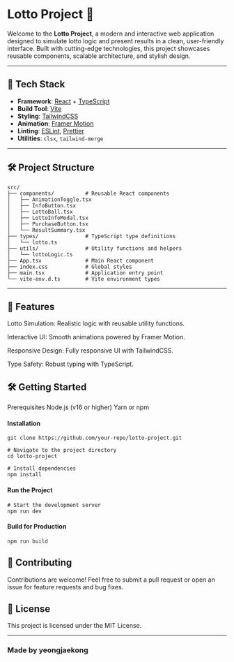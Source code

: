 
# Lotto Project 🎲

Welcome to the **Lotto Project**, a modern and interactive web application designed to simulate lotto logic and present results in a clean, user-friendly interface. Built with cutting-edge technologies, this project showcases reusable components, scalable architecture, and stylish design.

---

## 🚀 Tech Stack
- **Framework**: [React](https://reactjs.org/) + [TypeScript](https://www.typescriptlang.org/)
- **Build Tool**: [Vite](https://vitejs.dev/)
- **Styling**: [TailwindCSS](https://tailwindcss.com/)
- **Animation**: [Framer Motion](https://www.framer.com/motion/)
- **Linting**: [ESLint](https://eslint.org/), [Prettier](https://prettier.io/)
- **Utilities**: `clsx`, `tailwind-merge`

---

## 🛠️ Project Structure

```plaintext
src/
├── components/          # Reusable React components
│   ├── AnimationToggle.tsx
│   ├── InfoButton.tsx
│   ├── LottoBall.tsx
│   ├── LottoInfoModal.tsx
│   ├── PurchaseButton.tsx
│   └── ResultSummary.tsx
├── types/               # TypeScript type definitions
│   └── lotto.ts
├── utils/               # Utility functions and helpers
│   └── lottoLogic.ts
├── App.tsx              # Main React component
├── index.css            # Global styles
├── main.tsx             # Application entry point
└── vite-env.d.ts        # Vite environment types
```

----

## 🌟 Features
Lotto Simulation: Realistic logic with reusable utility functions.

Interactive UI: Smooth animations powered by Framer Motion.

Responsive Design: Fully responsive UI with TailwindCSS.

Type Safety: Robust typing with TypeScript.

## 🛠️ Getting Started
Prerequisites
Node.js (v16 or higher)
Yarn or npm
#### Installation
``` # Clone the repository
git clone https://github.com/your-repo/lotto-project.git

# Navigate to the project directory
cd lotto-project

# Install dependencies
npm install
```
#### Run the Project
```
# Start the development server
npm run dev
```

#### Build for Production
```
npm run build
```

## 🤝 Contributing
Contributions are welcome! Feel free to submit a pull request or open an issue for feature requests and bug fixes.

## 📄 License
This project is licensed under the MIT License.

---

### Made by yeongjaekong
